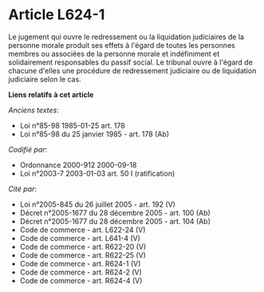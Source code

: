 # Article L624-1

Le jugement qui ouvre le redressement ou la liquidation judiciaires de la personne morale produit ses effets à l'égard de
toutes les personnes membres ou associées de la personne morale et indéfiniment et solidairement responsables du passif
social. Le tribunal ouvre à l'égard de chacune d'elles une procédure de redressement judiciaire ou de liquidation judiciaire
selon le cas.

**Liens relatifs à cet article**

_Anciens textes_:

  - Loi n°85-98 1985-01-25 art. 178
  - Loi n°85-98 du 25 janvier 1985 - art. 178 (Ab)

_Codifié par_:

  - Ordonnance 2000-912 2000-09-18
  - Loi n°2003-7 2003-01-03 art. 50 I (ratification)

_Cité par_:

  - Loi n°2005-845 du 26 juillet 2005 - art. 192 (V)
  - Décret n°2005-1677 du 28 décembre 2005 - art. 100 (Ab)
  - Décret n°2005-1677 du 28 décembre 2005 - art. 104 (Ab)
  - Code de commerce - art. L622-24 (V)
  - Code de commerce - art. L641-4 (V)
  - Code de commerce - art. R622-20 (V)
  - Code de commerce - art. R622-25 (V)
  - Code de commerce - art. R624-1 (V)
  - Code de commerce - art. R624-2 (V)
  - Code de commerce - art. R624-4 (V)
